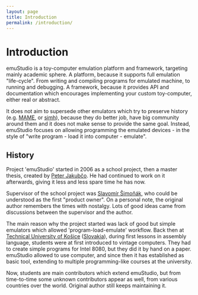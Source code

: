 ```yaml
---
layout: page
title: Introduction
permalink: /introduction/
---
```


# Introduction

emuStudio is a toy-computer emulation platform and framework, targeting mainly academic sphere. A platform, because it supports full emulation "life-cycle". From writing and compiling programs for emulated machine, to running and debugging. A framework, because it provides API and documentation which encourages implementing your custom toy-computer, either real or abstract.

It does not aim to supersede other emulators which try to preserve history (e.g. [MAME][mame], or [simh][simh]), because they do better job, have big community around them and it does not make sense to provide the same goal. Instead, emuStudio focuses on allowing programming the emulated devices - in the style of "write program - load it into computer - emulate".

## History

Project 'emuStudio' started in 2006 as a school project, then a master thesis, created by [Peter Jakubčo][peterj]. He had continued to work on it afterwards, giving it less and less spare time he has now.

Supervisor of the school project was [Slavomír Šimoňák][slavos], who could be understood as the first "product owner". On a personal note, the original author remembers the times with nostalgy. Lots of good ideas came from discussions between the supervisor and the author.

The main reason why the project started was lack of good but simple emulators which allowed 'program-load-emulate' workflow. Back then at [Technical University of Košice][tuke] ([Slovakia][tukesk]), during first lessons in assembly language, students were at first introduced to vintage computers. They had to create simple programs for Intel 8080, but they did it by hand on a paper. emuStudio allowed to use computer, and since then it has established as basic tool, extending to multiple programming-like courses at the university.

Now, students are main contributors which extend emuStudio, but from time-to-time some unknown contributors appear as well, from various countries over the world. Original author still keeps maintaining it.


[mame]: https://www.mamedev.org/
[simh]: https://github.com/simh/simh
[peterj]: https://github.com/vbmacher
[slavos]: https://kpi.fei.tuke.sk/sk/person/slavomir-simonak
[tuke]: https://www.tuke.sk
[tukesk]: https://goo.gl/maps/9hoGFpr5q17GxF9M6
